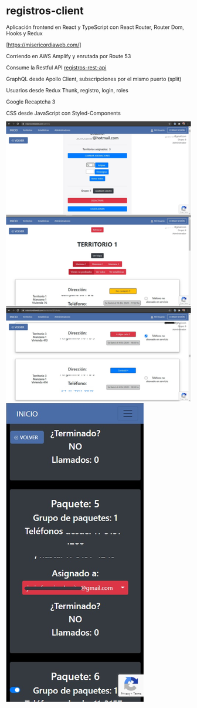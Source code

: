 # registros-client

Aplicación frontend en React y TypeScript con React Router, Router Dom, Hooks y Redux

[https://misericordiaweb.com/]

Corriendo en AWS Amplify y enrutada por Route 53

Consume la Restful API [registros-rest-api]

GraphQL desde Apollo Client, subscripciones por el mismo puerto (split)

Usuarios desde Redux Thunk, registro, login, roles

Google Recaptcha 3

CSS desde JavaScript con Styled-Components

![](screenshots/screenshot1.jpeg)
![](screenshots/screenshot2.jpeg)
![](screenshots/screenshot3.jpeg)
![](screenshots/screenshot4.jpeg)


[https://misericordiaweb.com/]: <https://misericordiaweb.com/>
[registros-rest-api]: <https://github.com/gustavoghp87/registros-rest-api/>
